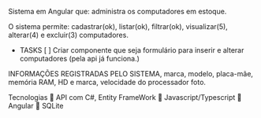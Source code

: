 Sistema em Angular que:
administra os computadores em estoque.


O sistema permite: 
    cadastrar(ok), 
    listar(ok), 
    filtrar(ok), 
    visualizar(5), 
    alterar(4) e 
    excluir(3) computadores.

* TASKS
 [ ] Criar componente que seja formulário para inserir e alterar computadores
        (pela api já funciona.)

INFORMAÇÕES REGISTRADAS PELO SISTEMA, 
marca,
modelo, 
placa-mãe, 
memória RAM, 
HD e marca, 
velocidade do processador 
foto.

Tecnologias
 API com C#, Entity FrameWork
 Javascript/Typescript
 Angular
 SQLite

